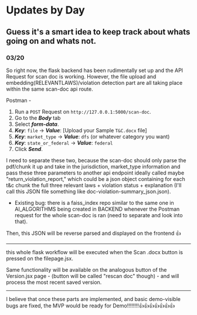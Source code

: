 # Updates by Day

## Guess it's a smart idea to keep track about whats going on and whats not.

### 03/20

So right now, the flask backend has been rudimentally set up and the API Request for scan doc is working. However, the file upload and embedding(RELEVANTLAWS)/violation detection part are all taking place within the same scan-doc api route.

Postman -

1. Run a `POST` Request on `http://127.0.0.1:5000/scan-doc`.
2. Go to the **_Body_** tab
3. Select **_form-data_**.
4. **_Key_**: `file` → **_Value_**: [Upload your Sample ```T&C.docx``` file]
5. **_Key_**: `market_type` → **_Value_**: `dfs` (or whatever category you want)
6. **_Key_**: `state_or_federal` → **_Value_**: `federal`
7. Click **_Send_**.

I need to separate these two, because the scan-doc should only parse the pdf/chunk it up and take in the jurisdiction, market_type information and pass these three parameters to another api endpoint ideally called maybe "return_violation_report," which could be a json object containing for each t&c chunk the full three relevant laws + violation status + explanation (I'll call this JSON file something like doc-violation-summary_json.json).

- Existing bug: there is a faiss_index repo similar to the same one in AI_ALGORITHMS being created in BACKEND whenever the Postman request for the whole scan-doc is ran (need to separate and look into that).

Then, this JSON will be reverse parsed and displayed on the frontend 👍

---

this whole flask workflow will be executed when the Scan .docx button is pressed on the filepage.jsx.

Same functionality will be available on the analogous button of the Version.jsx page - (button will be called "rescan doc" though) - and will process the most recent saved version.

---

I believe that once these parts are implemented, and basic demo-visible bugs are fixed, the MVP would be ready for Demo!!!!!!!!👍👍👍👍👍👍👍
